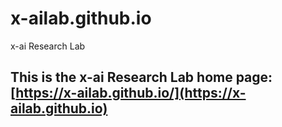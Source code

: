 # x-ailab.github.io
x-ai Research Lab


## This is the x-ai Research Lab home page: [https://x-ailab.github.io/](https://x-ailab.github.io)

